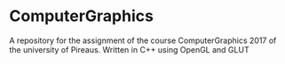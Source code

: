 # ComputerGraphics
A repository for the assignment of the course ComputerGraphics 2017 of the university of Pireaus. Written in C++ using OpenGL and GLUT

